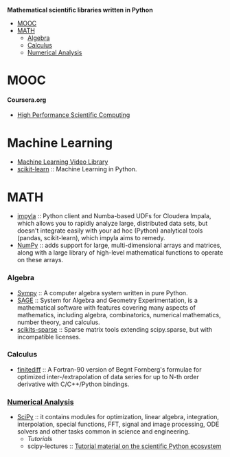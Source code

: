 **Mathematical scientific libraries written in Python**

* [MOOC](#mooc)
* [MATH](#math)
   * [Algebra](#algebra)
   * [Calculus](#calculus)
   * [Numerical Analysis](#numerical-analysis)



# MOOC
#### Coursera.org   
* [High Performance Scientific Computing](https://www.coursera.org/course/scicomp)


# Machine Learning
* [Machine Learning Video Library](http://work.caltech.edu/library/)
* [scikit-learn](http://scikit-learn.org/stable/) :: Machine Learning in Python.


# MATH
* [impyla](https://github.com/cloudera/impyla) :: Python client and Numba-based UDFs for Cloudera Impala, which allows you to rapidly analyze large, distributed data sets, but doesn't integrate easily with your ad hoc (Python) analytical tools (pandas, scikit-learn), which impyla aims to remedy.
* [NumPy](http://www.numpy.org) :: adds support for large, multi-dimensional arrays and matrices, along with a large library of high-level mathematical functions to operate on these arrays. 

### Algebra
* [Sympy](http://sympy.org/) :: A computer algebra system written in pure Python.
* [SAGE](http://www.sagemath.org) :: System for Algebra and Geometry Experimentation, is a mathematical software with features covering many aspects of mathematics, including algebra, combinatorics, numerical mathematics, number theory, and calculus.
* [scikits-sparse](https://github.com/njsmith/scikits-sparse) :: Sparse matrix tools extending scipy.sparse, but with incompatible licenses.


### Calculus 
* [finitediff](https://github.com/bjodah/finitediff) :: A Fortran-90 version of Begnt Fornberg's formulae for optimized inter-/extrapolation of data series for up to N-th order derivative with C/C++/Python bindings.

### [Numerical Analysis](https://en.wikipedia.org/wiki/Category:Numerical_analysis)
* [SciPy](http://www.scipy.org) :: it contains modules for optimization, linear algebra, integration, interpolation, special functions, FFT, signal and image processing, ODE solvers and other tasks common in science and engineering.
   * _Tutorials_
   * scipy-lectures :: [Tutorial material on the scientific Python ecosystem](http://scipy-lectures.github.io)


